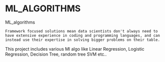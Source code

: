 # ML_ALGORITHMS
ML_algorithms

`Framework focused solutions mean data scientists don't always need to have extensive experience in coding and programming languages, and can instead use their expertise in solving bigger problems on their table.`

This project includes various Ml algo like Linear Regression, Logistic Regression, Decision Tree, random tree 
SVM etc..

